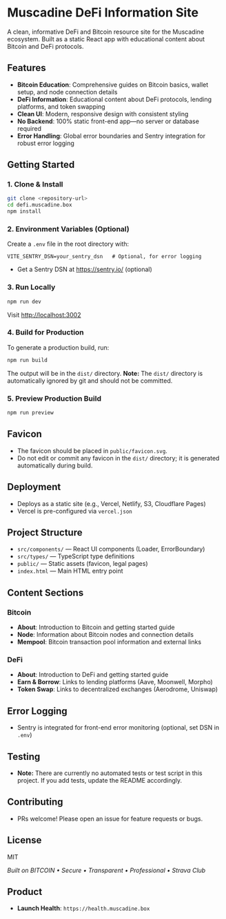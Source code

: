 # Muscadine DeFi Information Site

A clean, informative DeFi and Bitcoin resource site for the Muscadine ecosystem. Built as a static React app with educational content about Bitcoin and DeFi protocols.

## Features

- **Bitcoin Education**: Comprehensive guides on Bitcoin basics, wallet setup, and node connection details
- **DeFi Information**: Educational content about DeFi protocols, lending platforms, and token swapping
- **Clean UI**: Modern, responsive design with consistent styling
- **No Backend**: 100% static front-end app—no server or database required
- **Error Handling**: Global error boundaries and Sentry integration for robust error logging

## Getting Started

### 1. Clone & Install

```bash
git clone <repository-url>
cd defi.muscadine.box
npm install
```

### 2. Environment Variables (Optional)

Create a `.env` file in the root directory with:

```
VITE_SENTRY_DSN=your_sentry_dsn   # Optional, for error logging
```

- Get a Sentry DSN at https://sentry.io/ (optional)

### 3. Run Locally

```bash
npm run dev
```
Visit [http://localhost:3002](http://localhost:3002)

### 4. Build for Production

To generate a production build, run:

```bash
npm run build
```

The output will be in the `dist/` directory. **Note:** The `dist/` directory is automatically ignored by git and should not be committed.

### 5. Preview Production Build

```bash
npm run preview
```

## Favicon

- The favicon should be placed in `public/favicon.svg`.
- Do not edit or commit any favicon in the `dist/` directory; it is generated automatically during build.

## Deployment

- Deploys as a static site (e.g., Vercel, Netlify, S3, Cloudflare Pages)
- Vercel is pre-configured via `vercel.json`

## Project Structure

- `src/components/` — React UI components (Loader, ErrorBoundary)
- `src/types/` — TypeScript type definitions
- `public/` — Static assets (favicon, legal pages)
- `index.html` — Main HTML entry point

## Content Sections

### Bitcoin
- **About**: Introduction to Bitcoin and getting started guide
- **Node**: Information about Bitcoin nodes and connection details
- **Mempool**: Bitcoin transaction pool information and external links

### DeFi
- **About**: Introduction to DeFi and getting started guide
- **Earn & Borrow**: Links to lending platforms (Aave, Moonwell, Morpho)
- **Token Swap**: Links to decentralized exchanges (Aerodrome, Uniswap)

## Error Logging

- Sentry is integrated for front-end error monitoring (optional, set DSN in `.env`)

## Testing

- **Note:** There are currently no automated tests or test script in this project. If you add tests, update the README accordingly.

## Contributing

- PRs welcome! Please open an issue for feature requests or bugs.

## License

MIT 

*Built on BITCOIN • Secure • Transparent • Professional • Strava Club* 

## Product

- **Launch Health**: `https://health.muscadine.box` 